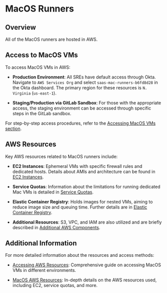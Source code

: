 # MacOS Runners

## Overview

All of the MacOS runners are hosted in AWS.

## Access to MacOS VMs

To access MacOS VMs in AWS:

- **Production Environment**: All SREs have default access through Okta. Navigate to `AWS Services Org` and select `saas-mac-runners-b6fd8d28` in the Okta dashboard. The primary region for these resources is `N. Virginia` (`us-east-1`).

- **Staging/Production via GitLab Sandbox**: For those with the appropriate access, the staging environment can be accessed through specific steps in the GitLab sandbox.

For step-by-step access procedures, refer to the [Accessing MacOS VMs section](./access.md#accessing-macos-vms).

## AWS Resources

Key AWS resources related to MacOS runners include:

- **EC2 Instances**: Ephemeral VMs with specific firewall rules and dedicated hosts. Details about AMIs and architecture can be found in [EC2 Instances](./resources.md#ec2).

- **Service Quotas**: Information about the limitations for running dedicated Mac VMs is detailed in [Service Quotas](./resources.md#service-quotas).

- **Elastic Container Registry**: Holds images for nested VMs, aiming to reduce image size and queuing time. Further details are in [Elastic Container Registry](./resources.md#elastic-container-registery).

- **Additional Resources**: S3, VPC, and IAM are also utilized and are briefly described in [Additional AWS Components](./resources.md#s3-vpc-iam).

## Additional Information

For more detailed information about the resources and access methods:

- [Accessing AWS Resources](./access.md): Comprehensive guide on accessing MacOS VMs in different environments.

- [MacOS AWS Resources](./resources.md): In-depth details on the AWS resources used, including EC2, service quotas, and more.
